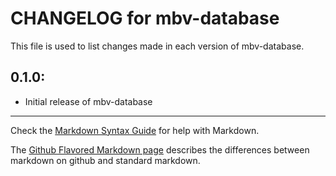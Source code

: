 # CHANGELOG for mbv-database

This file is used to list changes made in each version of mbv-database.

## 0.1.0:

* Initial release of mbv-database

- - -
Check the [Markdown Syntax Guide](http://daringfireball.net/projects/markdown/syntax) for help with Markdown.

The [Github Flavored Markdown page](http://github.github.com/github-flavored-markdown/) describes the differences between markdown on github and standard markdown.
